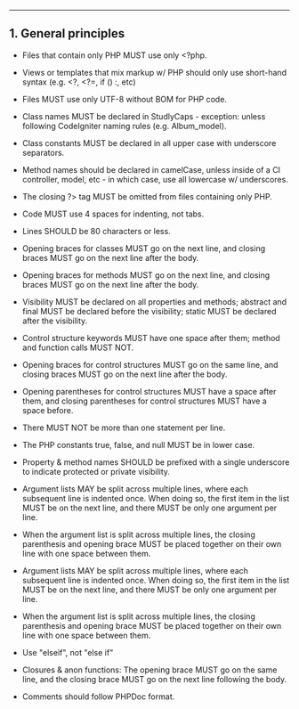 
--------------------------------------------

<a name="general-principles"></a>
## 1. General principles

- Files that contain only PHP MUST use only <?php.

- Views or templates that mix markup w/ PHP should only use short-hand syntax (e.g. <?, <?=, if () :, etc)

- Files MUST use only UTF-8 without BOM for PHP code.

- Class names MUST be declared in StudlyCaps - exception: unless following CodeIgniter naming rules (e.g. Album_model).

- Class constants MUST be declared in all upper case with underscore separators.

- Method names should be declared in camelCase, unless inside of a CI controller, model, etc - in which case, use all lowercase w/ underscores.

- The closing ?> tag MUST be omitted from files containing only PHP.

- Code MUST use 4 spaces for indenting, not tabs.

- Lines SHOULD be 80 characters or less.

- Opening braces for classes MUST go on the next line, and closing braces MUST go on the next line after the body.

- Opening braces for methods MUST go on the next line, and closing braces MUST go on the next line after the body.

- Visibility MUST be declared on all properties and methods; abstract and final MUST be declared before the visibility; static MUST be declared after the visibility.

- Control structure keywords MUST have one space after them; method and function calls MUST NOT.

- Opening braces for control structures MUST go on the same line, and closing braces MUST go on the next line after the body.

- Opening parentheses for control structures MUST have a space after them, and closing parentheses for control structures MUST have a space before.

- There MUST NOT be more than one statement per line.

- The PHP constants true, false, and null MUST be in lower case.

- Property & method names SHOULD be prefixed with a single underscore to indicate protected or private visibility. 

- Argument lists MAY be split across multiple lines, where each subsequent line is indented once. When doing so, the first item in the list MUST be on the next line, and there MUST be only one argument per line.

- When the argument list is split across multiple lines, the closing parenthesis and opening brace MUST be placed together on their own line with one space between them.

- Argument lists MAY be split across multiple lines, where each subsequent line is indented once. When doing so, the first item in the list MUST be on the next line, and there MUST be only one argument per line.

- When the argument list is split across multiple lines, the closing parenthesis and opening brace MUST be placed together on their own line with one space between them.

- Use "elseif", not "else if"
 
- Closures & anon functions: The opening brace MUST go on the same line, and the closing brace MUST go on the next line following the body.

- Comments should follow PHPDoc format.
  
  
